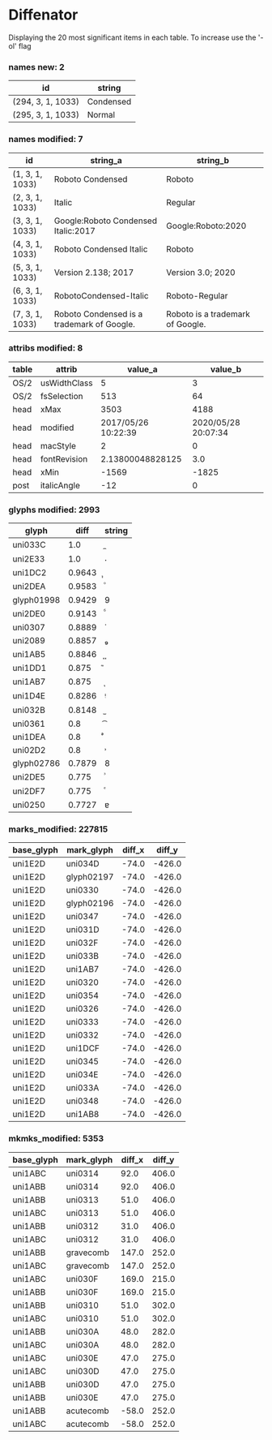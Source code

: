 # Diffenator

Displaying the 20 most significant items in each table. To increase use the '-ol' flag


### names new: 2

id | string
--- | --- | 
(294, 3, 1, 1033) | Condensed
(295, 3, 1, 1033) | Normal

### names modified: 7

id | string_a | string_b
--- | --- | --- | 
(1, 3, 1, 1033) | Roboto Condensed | Roboto
(2, 3, 1, 1033) | Italic | Regular
(3, 3, 1, 1033) | Google:Roboto Condensed Italic:2017 | Google:Roboto:2020
(4, 3, 1, 1033) | Roboto Condensed Italic | Roboto
(5, 3, 1, 1033) | Version 2.138; 2017 | Version 3.0; 2020
(6, 3, 1, 1033) | RobotoCondensed-Italic | Roboto-Regular
(7, 3, 1, 1033) | Roboto Condensed is a trademark of Google. | Roboto is a trademark of Google.

### attribs modified: 8

table | attrib | value_a | value_b
--- | --- | --- | --- | 
OS/2 | usWidthClass | 5 | 3
OS/2 | fsSelection | 513 | 64
head | xMax | 3503 | 4188
head | modified | 2017/05/26 10:22:39 | 2020/05/28 20:07:34
head | macStyle | 2 | 0
head | fontRevision | 2.13800048828125 | 3.0
head | xMin | -1569 | -1825
post | italicAngle | -12 | 0

### glyphs modified: 2993

glyph | diff | string
--- | --- | --- | 
uni033C | 1.0 | ̼
uni2E33 | 1.0 | ⸳
uni1DC2 | 0.9643 | ᷂
uni2DEA | 0.9583 | ⷪ
glyph01998 | 0.9429 | 9
uni2DE0 | 0.9143 | ⷠ
uni0307 | 0.8889 | ̇
uni2089 | 0.8857 | ₉
uni1AB5 | 0.8846 | ᪵
uni1DD1 | 0.875 | ᷑
uni1AB7 | 0.875 | ᪷
uni1D4E | 0.8286 | ᵎ
uni032B | 0.8148 | ̫
uni0361 | 0.8 | ͡
uni1DEA | 0.8 | ᷪ
uni02D2 | 0.8 | ˒
glyph02786 | 0.7879 | 8
uni2DE5 | 0.775 | ⷥ
uni2DF7 | 0.775 | ⷷ
uni0250 | 0.7727 | ɐ

### marks_modified: 227815

base_glyph | mark_glyph | diff_x | diff_y
--- | --- | --- | --- | 
uni1E2D | uni034D | -74.0 | -426.0
uni1E2D | glyph02197 | -74.0 | -426.0
uni1E2D | uni0330 | -74.0 | -426.0
uni1E2D | glyph02196 | -74.0 | -426.0
uni1E2D | uni0347 | -74.0 | -426.0
uni1E2D | uni031D | -74.0 | -426.0
uni1E2D | uni032F | -74.0 | -426.0
uni1E2D | uni033B | -74.0 | -426.0
uni1E2D | uni1AB7 | -74.0 | -426.0
uni1E2D | uni0320 | -74.0 | -426.0
uni1E2D | uni0354 | -74.0 | -426.0
uni1E2D | uni0326 | -74.0 | -426.0
uni1E2D | uni0333 | -74.0 | -426.0
uni1E2D | uni0332 | -74.0 | -426.0
uni1E2D | uni1DCF | -74.0 | -426.0
uni1E2D | uni0345 | -74.0 | -426.0
uni1E2D | uni034E | -74.0 | -426.0
uni1E2D | uni033A | -74.0 | -426.0
uni1E2D | uni0348 | -74.0 | -426.0
uni1E2D | uni1AB8 | -74.0 | -426.0

### mkmks_modified: 5353

base_glyph | mark_glyph | diff_x | diff_y
--- | --- | --- | --- | 
uni1ABC | uni0314 | 92.0 | 406.0
uni1ABB | uni0314 | 92.0 | 406.0
uni1ABB | uni0313 | 51.0 | 406.0
uni1ABC | uni0313 | 51.0 | 406.0
uni1ABB | uni0312 | 31.0 | 406.0
uni1ABC | uni0312 | 31.0 | 406.0
uni1ABB | gravecomb | 147.0 | 252.0
uni1ABC | gravecomb | 147.0 | 252.0
uni1ABC | uni030F | 169.0 | 215.0
uni1ABB | uni030F | 169.0 | 215.0
uni1ABB | uni0310 | 51.0 | 302.0
uni1ABC | uni0310 | 51.0 | 302.0
uni1ABB | uni030A | 48.0 | 282.0
uni1ABC | uni030A | 48.0 | 282.0
uni1ABC | uni030E | 47.0 | 275.0
uni1ABC | uni030D | 47.0 | 275.0
uni1ABB | uni030D | 47.0 | 275.0
uni1ABB | uni030E | 47.0 | 275.0
uni1ABB | acutecomb | -58.0 | 252.0
uni1ABC | acutecomb | -58.0 | 252.0